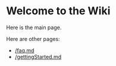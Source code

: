 # Welcome to the Wiki

Here is the main page.

Here are other pages:
* [/faq.md](/faq.md "FAQ")
* [/gettingStarted.md](/gettingStarted.md "Getting Started")